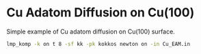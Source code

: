 # Cu Adatom Diffusion on Cu(100)

Simple example of Cu adatom diffusion on Cu(100) surface.

```bash
lmp_komp -k on t 8 -sf kk -pk kokkos newton on -in Cu_EAM.in
```
